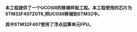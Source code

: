 **本工程提供了一个UCOSIII的移植样板工程。本工程使用的芯片为STM32F407ZGT6,把UCOSII移植到STM32中。**

**其中STM32F407使用了浮点运算单元FPU。**





